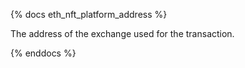 {% docs eth_nft_platform_address %}

The address of the exchange used for the transaction.

{% enddocs %}